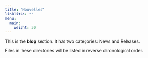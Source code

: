 ```yaml
---
title: "Nouvelles"
linkTitle: ""
menu:
  main:
    weight: 30
---
```



This is the **blog** section. It has two categories: News and Releases.

Files in these directories will be listed in reverse chronological order.

